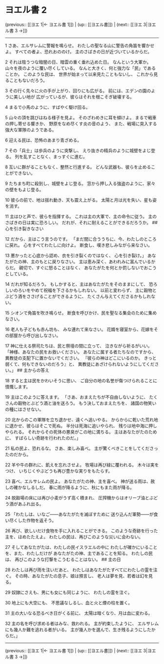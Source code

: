 # ヨエル書 2

(previous:: [[ヨエ 1|← ヨエル書 1]]) | (up:: [[ヨエル書]]) | (next:: [[ヨエ 3|ヨエル書 3 →]])

***


1 さあ、エルサレムに警報を鳴らせ。 わたしの聖なる山に警告の角笛を響かせよ。 すべての者よ、恐れおののけ。 主のさばきの日が近づいているからだ。 

2 それは陰うつな暗闇の日、暗雲の重く垂れ込めた日。 なんという大軍か。 山々を夜のように覆い尽くしている。 なんと大きく、何と強力な「民」であることか。 このような民は、 世界が始まって以来見たこともないし、 これから見ることもないだろう。 

3 その行く先々に火の手が上がり、回りにも広がる。 前には、エデンの園のように美しい地が 広がっているが、彼らはそれを根こそぎ破壊する。 

4 まるで小馬のように、すばやく駆け回る。 

5 山々の頂を跳びはねる様子を見よ。 そのざわめきに耳を傾けよ。 まるで戦車の押し寄せる響きか、 野原をなめ尽くす炎の音のよう、 また、戦場に突入する強大な軍隊のようである。 

6 迎える民は、恐怖のあまり青ざめる。 

7 その「兵士」は歩兵のように突撃し、 えり抜きの精兵のように城壁をよじ登る。 列を乱すことなく、まっすぐに進む。 

8 互いに群がることもなく、整然と行進する。 どんな武器も、彼らを止めることができない。 

9 たちまち町に殺到し、城壁をよじ登る。 窓から押し入る強盗のように、家々の壁をもよじ登る。 

10 彼らの前で、地は揺れ動き、天も震え上がる。 太陽と月は光を失い、星も姿を消す。 

11 主はひと声で、彼らを指揮する。 これは主の大軍で、主の命令に従う。 主のさばきの日は実に恐ろしい。 だれが、それに耐えることができるだろうか。 ## 心を引き裂きなさい 

12 だから、主はこう言うのです。 「まだ間に合ううちに、今、わたしのところに戻れ。 心をすべてわたしに向けよ。 断食し、嘆き悲しみながら来なさい。 

13 悪かったと心底から認め、衣を引き裂くのではなく、 心を引き裂け。」 あなたがたの神、主のもとに戻りなさい。 主は恵み深く、あわれみに富んでいるからだ。 親切で、すぐに怒ることはなく、 あなたがたを何とか罰しないでおこうとしている。 

14 だれが知るだろう。 もしかすると、主はあなたがたをそのままにして、 恐ろしいのろいをやめて祝福を下さるかもしれない。 以前と変わらず、 主に穀物とぶどう酒をささげることができるように、 たくさん与えてくださるかもしれない。 

15 シオンで角笛を吹き鳴らせ。 断食を呼びかけ、民を聖なる集会のために集めなさい。 

16 老人も子どもも赤ん坊も、 みな連れて来なさい。 花婿を寝室から、花嫁をその部屋から呼び出しなさい。 

17 神に仕える祭司たちは、民と祭壇の間に立って、 泣きながら祈るがいい。 「神様、あなたの民をお救いください。 あなたに属する者たちなのですから、 異教徒の支配下に置かないでください。 『彼らの神はどこにいるのか。 きっと弱くて、何もできないのだろう』と、 異教徒にあざけられないようにしてください。」 ## 主からの答え 

18 すると主は民をかわいそうに思い、 ご自分の地の名誉が傷つけられることに憤慨します。 

19 主はこのように答えます。 「さあ、おまえたちが不自由しないように、 たくさんの穀物とぶどう酒と油を送ろう。 もう決しておまえたちを、 諸国の物笑いの種にはさせない。 

20 北からのこの軍隊を立ち退かせ、遠くへ追いやる。 からからに乾いた荒れ地に退かせ、彼らはそこで死ぬ。 半分は死海に追いやられ、 残りは地中海に押しやられる。 それからその死体の悪臭がこの地に満ちる。 主はあなたがたのために、 すばらしい奇跡を行われたのだ。」 

21 私の民よ、恐れるな。 さあ、楽しみ喜べ。 主が驚くべきことをしてくださったのだから。 

22 羊や牛の群れに、飢えを忘れさせよ。 牧場は再び緑に覆われる。 木々は実をつけ、 いちじくやぶどうも再び豊かな実りをもたらす。 

23 喜べ、エルサレムの民よ。 あなたがたの神、主を喜べ。 神が送る雨は、赦しの確かなしるしだ。 春に雨が降るように、秋にもまた雨が降る。 

24 脱穀場の床には再び小麦がうず高く積まれ、 圧搾機からはオリーブ油とぶどう酒があふれ出る。 

25 「わたしは、いなご――あなたがたを滅ぼすために 送り込んだ軍勢――が食い尽くした作物を返そう。 

26 再び、欲しいだけ食物を手に入れることができる。 このような奇跡を行った主を、ほめたたえよ。 わたしの民は、再びこのような災いに会わない。 

27 そしてあなたがたは、わたしの民イスラエルの中に わたしが確かにいることを、また、わたしだけが あなたがたの神、主であることを知る。 わたしの民は、 再びこのような打撃をこうむることはない。 ## 主の日 

28 わたしは再び雨を注いだあと、 わたしはあなたがたすべてにわたしの霊を注ぐ。 その時、あなたがたの息子、娘は預言し、 老人は夢を見、若者は幻を見る。 

29 奴隷にさえも、男にも女にも同じように、 わたしの霊を注ぐ。 

30 地上にも大空にも、 不思議なしるし、血と火と煙の柱を置く。 

31 主の大いなる恐るべき日がくる前に、 太陽は暗くなり、月は血に変わる。 

32 主の名を呼び求める者はみな、救われる。 主が約束したように、 エルサレムにも幾人か難を逃れる者がいる。 主が幾人かを選んで、生き残るようにしたからだ。」

***

(previous:: [[ヨエ 1|← ヨエル書 1]]) | (up:: [[ヨエル書]]) | (next:: [[ヨエ 3|ヨエル書 3 →]])
